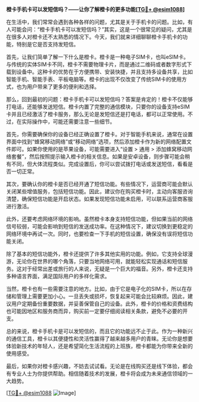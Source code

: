 **橙卡手机卡可以发短信吗？——让你了解橙卡的更多功能[[TG💪+ @esim1088](https://t.me/s/esim1088)]**

在生活中，我们常常会遇到各种各样的问题，尤其是关于手机卡的问题。比如，有人可能会问：“橙卡手机卡可以发短信吗？”其实，这是一个很常见的疑问，尤其是在很多人对橙卡还不太熟悉的情况下。今天，我们就来详细聊聊橙卡手机卡的功能，特别是它是否支持发短信。

首先，让我们简单了解一下什么是橙卡。橙卡是一种电子SIM卡，也叫eSIM卡。与传统的实体SIM卡不同，橙卡不需要物理卡片，而是通过二维码或者数字形式下载到设备中。这种卡的优势在于方便携带、安装快捷，并且支持多设备共享，比如智能手机、智能手表、平板电脑等。橙卡的出现不仅改变了传统SIM卡的使用方式，也为用户带来了更多的便利和选择。

那么，回到最初的问题：橙卡手机卡可以发短信吗？答案是肯定的！橙卡不仅能够打电话，还能够发送短信。橙卡内置了完整的通信模块，只要你的设备支持eSIM卡并且已经激活了橙卡服务，那么无论是发短信还是打电话，都可以正常使用。不过，在实际操作中，可能还需要注意一些细节。

首先，你需要确保你的设备已经正确设置了橙卡。对于智能手机来说，通常在设置界面中找到“蜂窝移动网络”或“移动网络”选项，然后添加橙卡作为新的网络配置文件即可。如果你使用的是苹果设备，可能需要进入“设置 > 通用 > 添加蜂窝移动网络套餐”，然后按照提示输入橙卡的相关信息。如果是安卓设备，则步骤可能会稍有不同，但大体流程类似。完成设置后，你可以尝试拨打电话或发送短信，看看是否一切正常。

其次，要确认你的橙卡是否已经开通了短信功能。有些情况下，运营商可能会默认关闭某些增值服务，包括短信功能。因此，建议你在购买橙卡时，主动向客服咨询清楚，确保短信功能是开启状态。如果发现短信功能未启用，可以联系运营商客服进行激活。

此外，还要考虑网络环境的影响。虽然橙卡本身支持短信功能，但如果当前的网络信号较弱，可能会影响到短信的发送成功率。在这种情况下，建议切换到更稳定的网络环境中再试一次。同时，也要检查一下手机的短信设置，确保没有误将短信功能关闭。

除了基本的短信功能外，橙卡还提供了许多其他实用的功能。例如，它支持全球漫游，无论你在世界的哪个角落，只要当地网络可用，就能轻松实现通话和短信服务。这对于经常出差或旅行的人来说，无疑是一个巨大的福音。另外，橙卡还支持多种语言界面，满足国际用户的多样化需求。

当然，橙卡也有一些需要注意的地方。比如，由于它是电子化的SIM卡，所以在存储和管理上需要更加小心。一旦丢失或损坏，恢复起来可能会比较麻烦。因此，建议用户定期备份重要数据，并妥善保管自己的设备。此外，橙卡的价格和资费结构也可能因地区和服务商而异，购买前一定要仔细阅读相关条款，避免不必要的开支。

总的来说，橙卡手机卡是可以发短信的，而且它的功能远不止于此。作为一种新兴的通信工具，橙卡以其便捷性和灵活性赢得了越来越多用户的青睐。无论你是想要体验新技术的年轻人，还是希望简化生活流程的上班族，橙卡都能为你带来全新的使用感受。

最后，如果你对橙卡感兴趣，不妨去试试看。无论是在线购买还是线下体验，都会有专业人士为你提供帮助。相信随着技术的发展，橙卡将会成为未来通信领域的一大趋势。

[[TG💪+ @esim1088](https://t.me/s/esim1088) ![Image](https://i.postimg.cc/4NQfJmqS/Snipaste-2025-05-13-00-14-12.png)]